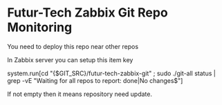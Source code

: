 # Futur-Tech Zabbix Git Repo Monitoring

You need to deploy this repo near other repos

In Zabbix server you can setup this item key

system.run[cd "{$GIT_SRC}/futur-tech-zabbix-git" ; sudo ./git-all status | grep -vE "Waiting for all repos to report: done|No changes$"]

If not empty then it means repository need update.